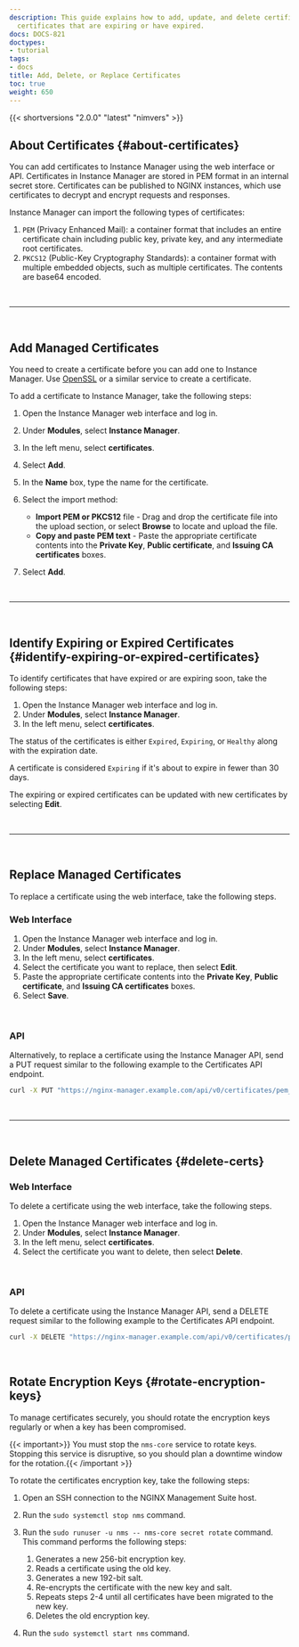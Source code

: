 ```yaml
---
description: This guide explains how to add, update, and delete certificates and identify
  certificates that are expiring or have expired.
docs: DOCS-821
doctypes:
- tutorial
tags:
- docs
title: Add, Delete, or Replace Certificates
toc: true
weight: 650
---
```


{{< shortversions "2.0.0" "latest" "nimvers" >}}

## About Certificates {#about-certificates}

You can add certificates to Instance Manager using the web interface or API. Certificates in Instance Manager are stored in PEM format in an internal secret store. Certificates can be published to NGINX instances, which use certificates to decrypt and encrypt requests and responses.

Instance Manager can import the following types of certificates:

1. `PEM` (Privacy Enhanced Mail): a container format that includes an entire certificate chain including public key, private key, and any intermediate root certificates.
2. `PKCS12` (Public-Key Cryptography Standards): a container format with multiple embedded objects, such as multiple certificates. The contents are base64 encoded.

<br>

---

<br>

## Add Managed Certificates

You need to create a certificate before you can add one to Instance Manager. Use [OpenSSL](https://www.openssl.org) or a similar service to create a certificate.

To add a certificate to Instance Manager, take the following steps:

1. Open the Instance Manager web interface and log in.
1. Under **Modules**, select **Instance Manager**.
1. In the left menu, select **certificates**.
1. Select **Add**.
1. In the **Name** box, type the name for the certificate.
1. Select the import method:

   - **Import PEM or PKCS12** file - Drag and drop the certificate file into the upload section, or select **Browse** to locate and upload the file.
   - **Copy and paste PEM text** - Paste the appropriate certificate contents into the **Private Key**, **Public certificate**, and **Issuing CA certificates** boxes.

1. Select **Add**.

<br>

---

<br>

## Identify Expiring or Expired Certificates {#identify-expiring-or-expired-certificates}

To identify certificates that have expired or are expiring soon, take the following steps:

1. Open the Instance Manager web interface and log in.
1. Under **Modules**, select **Instance Manager**.
1. In the left menu, select **certificates**.

The status of the certificates is either `Expired`, `Expiring`, or `Healthy` along with the expiration date.

A certificate is considered `Expiring` if it's about to expire in fewer than 30 days.

The expiring or expired certificates can be updated with new certificates by selecting **Edit**.

<br>

---

<br>

## Replace Managed Certificates

To replace a certificate using the web interface, take the following steps.

### Web Interface

1. Open the Instance Manager web interface and log in.
2. Under **Modules**, select **Instance Manager**.
3. In the left menu, select **certificates**.
4. Select the certificate you want to replace, then select **Edit**.
5. Paste the appropriate certificate contents into the **Private Key**, **Public certificate**, and **Issuing CA certificates** boxes.
6. Select **Save**.

<br>

### API

Alternatively, to replace a certificate using the Instance Manager API, send a PUT request similar to the following example to the Certificates API endpoint.

```bash
curl -X PUT "https://nginx-manager.example.com/api/v0/certificates/pem_cert_with_ca" -H  "accept: application/json" -H "Content-Type: application/json" -d "{  \"name\": \"pem_cert_with_ca\",  \"certPEMDetails\": {  \"type\": \"PEM\",  \"privateKey\": \"-----BEGIN PRIVATE KEY-----<base64-encoded blob>-----END PRIVATE KEY-----\",  \"publicCert\": \"-----BEGIN CERTIFICATE-----<base64-encoded blob>-----END CERTIFICATE-----\",  \"password\": \"\",  \"caCerts\": [\"-----BEGIN CERTIFICATE-----<base64-encoded blob>-----END CERTIFICATE-----\"]},  \"instanceRefs\": [\"/api/platform/v1/systems/56926426-c8c6-1c4e-95b4-418d4a817b42/instances/1de809e5-c186-5367-9957-25dfab5354f5\"]}"
```

<br>

---

<br>

## Delete Managed Certificates {#delete-certs}

### Web Interface

To delete a certificate using the web interface, take the following steps.

1. Open the Instance Manager web interface and log in.
1. Under **Modules**, select **Instance Manager**.
1. In the left menu, select **certificates**.
1. Select the certificate you want to delete, then select **Delete**.

<br>

### API

To delete a certificate using the Instance Manager API, send a DELETE request similar to the following example to the
Certificates API endpoint.

```bash
curl -X DELETE "https://nginx-manager.example.com/api/v0/certificates/pem_cert_with_ca" -H  "accept: application/json"
```

<br>

## Rotate Encryption Keys {#rotate-encryption-keys}

To manage certificates securely, you should rotate the encryption keys regularly or when a key has been compromised.

{{< important>}} You must stop the `nms-core` service to rotate keys. Stopping this service is disruptive, so you should plan a downtime window for the rotation.{{< /important >}}

To rotate the certificates encryption key, take the following steps:

1. Open an SSH connection to the NGINX Management Suite host.
2. Run the `sudo systemctl stop nms` command.
3. Run the `sudo runuser -u nms -- nms-core secret rotate` command. This command performs the following steps:

   1. Generates a new 256-bit encryption key.
   2. Reads a certificate using the old key.
   3. Generates a new 192-bit salt.
   4. Re-encrypts the certificate with the new key and salt.
   5. Repeats steps 2-4 until all certificates have been migrated to the new key.
   6. Deletes the old encryption key.

4. Run the `sudo systemctl start nms` command.

